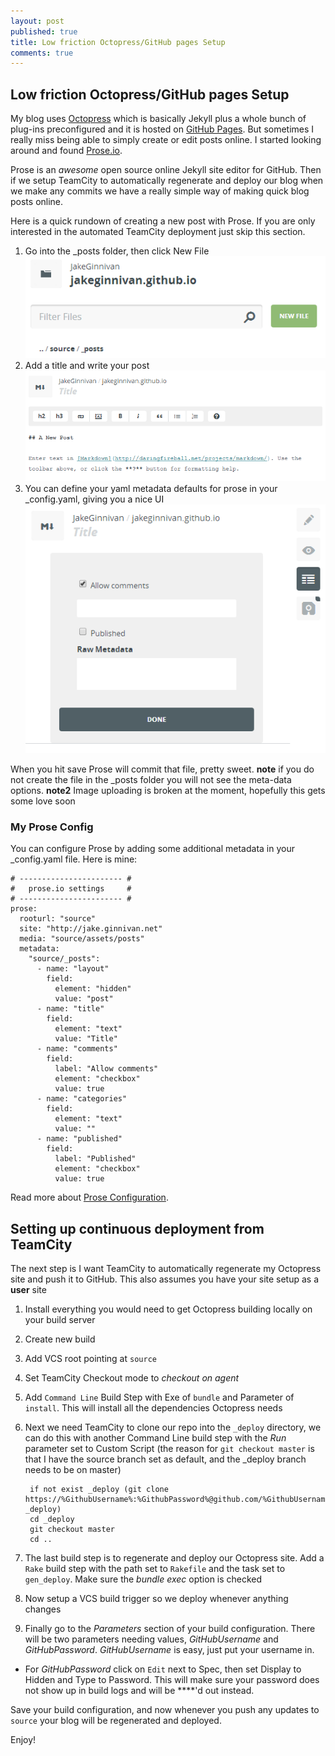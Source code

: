```yaml
---
layout: post
published: true
title: Low friction Octopress/GitHub pages Setup
comments: true
---
```


## Low friction Octopress/GitHub pages Setup

My blog uses [Octopress](http://octopress.org) which is basically Jekyll plus a whole bunch of plug-ins preconfigured and it is hosted on [GitHub Pages](https://pages.github.com). But sometimes I really miss being able to simply create or edit posts online. I started looking around and found [Prose.io](http://prose.io/).

Prose is an *awesome* open source online Jekyll site editor for GitHub. Then if we setup TeamCity to automatically regenerate and deploy our blog when we make any commits we have a really simple way of making quick blog posts online.

Here is a quick rundown of creating a new post with Prose. If you are only interested in the automated TeamCity deployment just skip this section.

1. Go into the _posts folder, then click New File  
![New file](/source/assets/posts/Prose1.png)
2. Add a title and write your post  
![Write post](/source/assets/posts/Prose2.png)
3. You can define your yaml metadata defaults for prose in your _config.yaml, giving you a nice UI  
![Edit metadata](/source/assets/posts/Prose3.png)

When you hit save Prose will commit that file, pretty sweet. **note** if you do not create the file in the _posts folder you will not see the meta-data options. **note2** Image uploading is broken at the moment, hopefully this gets some love soon

### My Prose Config
You can configure Prose by adding some additional metadata in your _config.yaml file. Here is mine:

    # ----------------------- #
    #   prose.io settings     #
    # ----------------------- #
    prose:
      rooturl: "source"
      site: "http://jake.ginnivan.net"
      media: "source/assets/posts"
      metadata:
        "source/_posts":
          - name: "layout"
            field:
              element: "hidden"
              value: "post"
          - name: "title"
            field:
              element: "text"
              value: "Title"
          - name: "comments"
            field:
              label: "Allow comments"
              element: "checkbox"
              value: true
          - name: "categories"
            field:
              element: "text"
              value: ""
          - name: "published"
            field:
              label: "Published"
              element: "checkbox"
              value: true
              
Read more about [Prose Configuration](https://github.com/prose/prose/wiki/Prose-Configuration).

## Setting up continuous deployment from TeamCity
The next step is I want TeamCity to automatically regenerate my Octopress site and push it to GitHub. This also assumes you have your site setup as a **user** site

1. Install everything you would need to get Octopress building locally on your build server
1. Create new build
1. Add VCS root pointing at `source`
  1. Set TeamCity Checkout mode to *checkout on agent*
1. Add `Command Line` Build Step with Exe of `bundle` and Parameter of `install`. This will install all the dependencies Octopress needs
1. Next we need TeamCity to clone our repo into the `_deploy` directory, we can do this with another Command Line build step with the *Run* parameter set to Custom Script (the reason for `git checkout master` is that I have the source branch set as default, and the _deploy branch needs to be on master)

        if not exist _deploy (git clone https://%GithubUsername%:%GithubPassword%@github.com/%GithubUsername%/%GithubUsername%.github.io.git _deploy)
        cd _deploy
        git checkout master
        cd ..

1. The last build step is to regenerate and deploy our Octopress site. Add a `Rake` build step with the path set to `Rakefile` and the task set to `gen_deploy`. Make sure the *bundle exec* option is checked
1. Now setup a VCS build trigger so we deploy whenever anything changes
1. Finally go to the *Parameters* section of your build configuration. There will be two parameters needing values, *GitHubUsername* and *GitHubPassword*. *GitHubUsername* is easy, just put your username in. 
  - For *GitHubPassword* click on `Edit` next to Spec, then set Display to Hidden and Type to Password. This will make sure your password does not show up in build logs and will be \*\*\*\*'d out instead.

Save your build configuration, and now whenever you push any updates to `source` your blog will be regenerated and deployed.

Enjoy!
  